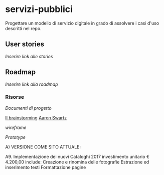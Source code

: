 # servizi-pubblici
Progettare un modello di servizio digitale in grado di assolvere i casi d'uso descritti nel repo.

## User stories
*Inserire link alle stories*

## Roadmap
*Inserire link alla roadmap*

### Risorse

*Documenti di progetto*

[Il brainstorming](https://trello.com/b/9b5L25Rs/pagare-on-line-i-servizi-pubblici-brainstorming)
[Aaron Swartz](https://it.wikipedia.org/wiki/Aaron_Swartz)

*wireframe*

*Prototype*



A) VERSIONE COME SITO ATTUALE:

A9. 	Implementazione dei nuovi Cataloghi 2017	investimento unitario	€	4.200,00
include:	Creazione e rinomina delle fotografie
	Estrazione ed inserimento testi
Formattazione pagine 
